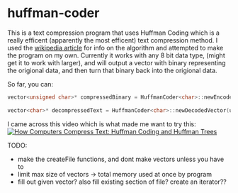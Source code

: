 # huffman-coder

This is a text compression program that uses Huffman Coding which is a really
efficent (apparently the most efficent) text compression method. I used the
[wikipedia article](https://en.wikipedia.org/wiki/Huffman_coding) for info on the algorithm and attempted to make the program
on my own. Currently it works with any 8 bit data type, (might get it to work
with larger), and will output a vector with binary representing the origional
data, and then turn that binary back into the origional data.


So far, you can:

```c++
vector<unsigned char>* compressedBinary = HuffmanCoder<char>::newEncodedVector(charVectorContainingText);
  
vector<char>* decompressedText = HuffmanCoder<char>::newDecodedVector(unsignedCharVectorContainingBinary);
```


I came across this video which is what made me want to try this:
[![How Computers Compress Text: Huffman Coding and Huffman Trees](http://img.youtube.com/vi/JsTptu56GM8/0.jpg)](http://www.youtube.com/watch?v=JsTptu56GM8)
  
  
  
 TODO:
 - make the createFile functions, and dont make vectors unless you have to
 - limit max size of vectors -> total memory used at once by program
 - fill out given vector? also fill existing section of file? create an iterator??


